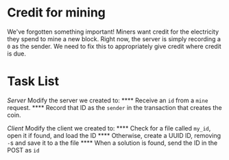 # Credit for mining

We've forgotten something important!  Miners want credit for the electricity they spend to mine a new block.  Right now, the server is simply recording a `0` as the sender.  We need to fix this to appropriately give credit where credit is due. 


# Task List

*Server*
Modify the server we created to:
**** Receive an `id` from a `mine` request.
**** Record that ID as the `sender` in the transaction that creates the coin.

*Client*
Modify the client we created to:
**** Check for a file called `my_id`, open it if found, and load the ID
**** Otherwise, create a UUID ID, removing `-`s and save it to a the file
**** When a solution is found, send the ID in the POST as `id`